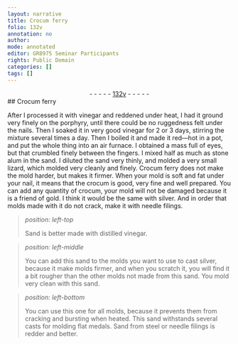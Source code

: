 ```yaml
---
layout: narrative
title: Crocum ferry
folio: 132v
annotation: no
author:
mode: annotated
editor: GR8975 Seminar Participants
rights: Public Domain
categories: []
tags: []
---
```


 <div class="folio" align="center">- - - - - <a href="http://gallica.bnf.fr/ark:/12148/btv1b10500001g/f270.item.r=" target="_blank">132v</a> - - - - - </div> 
## Crocum ferry

 
 After I processed it with vinegar and reddened under heat, I had it ground very finely on the porphyry, until there could be no ruggedness felt under the nails. Then I soaked it in very good vinegar for 2 or 3 days, stirring the mixture several times a day. Then I boiled it and made it red—hot in a pot, and put the whole thing into an air furnace. I obtained a mass full of eyes, but that crumbled finely between the fingers. I mixed half as much as stone alum in the sand. I diluted the sand very thinly, and molded a very small lizard, which molded very cleanly and finely. Crocum ferry does not make the mold harder, but makes it firmer. When your mold is soft and fat under your nail, it means that the crocum is good, very fine and well prepared. You can add any quantity of crocum, your mold will not be damaged because it is a friend of gold. I think it would be the same with silver. And in order that molds made with it do not crack, make it with needle filings. 
 
> *position: left-top*
> 
> Sand is better made with distilled vinegar. 
 
> *position: left-middle*
> 
> You can add this sand to the molds you want to use to cast silver, because it make molds firmer, and when you scratch it, you will find it a bit rougher than the other molds not made from this sand. You mold very clean with this sand. 
 
> *position: left-bottom*
> 
> You can use this one for all molds, because it prevents them from cracking and bursting when heated. This sand withstands several casts for molding flat medals. Sand from steel or needle filings is redder and better. 
 